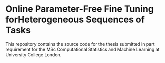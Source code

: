 # Online Parameter-Free Fine Tuning forHeterogeneous Sequences of Tasks
This repository contains the source code for the thesis submitted in part requirement for the MSc Computational Statistics and Machine Learning at University College London.
